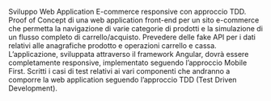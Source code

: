 Sviluppo Web Application E-commerce responsive con approccio TDD.
Proof of Concept di una web application front-end per un sito e-commerce che permetta la navigazione di varie categorie di prodotti e la simulazione di un flusso completo di carrello/acquisto.
Prevedere delle fake API per i dati relativi alle anagrafiche prodotto e operazioni carrello e cassa.
L’applicazione, sviluppata attraverso il framework Angular, dovrà essere completamente responsive, implementato seguendo l’approccio Mobile First.
Scritti i casi di test relativi ai vari componenti che andranno a comporre la web application seguendo l’approccio TDD (Test Driven Development).
